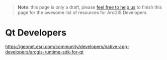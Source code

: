 > **Note**: this page is only a draft, please [feel free to help us](https://github.com/hhkaos/awesome-arcgis#contributions) to finish this page for the awesome list of resources for ArcGIS Developers.

# Qt Developers
https://geonet.esri.com/community/developers/native-app-developers/arcgis-runtime-sdk-for-qt
